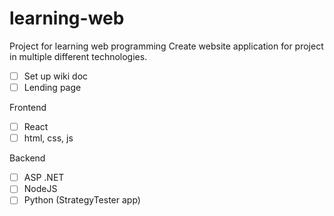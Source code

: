 # learning-web
Project for learning web programming
Create website application for project in multiple different technologies.

- [ ] Set up wiki doc
- [ ] Lending page

Frontend
- [ ]  React
- [ ]  html, css, js 

Backend
- [ ] ASP .NET
- [ ] NodeJS
- [ ] Python (StrategyTester app)
